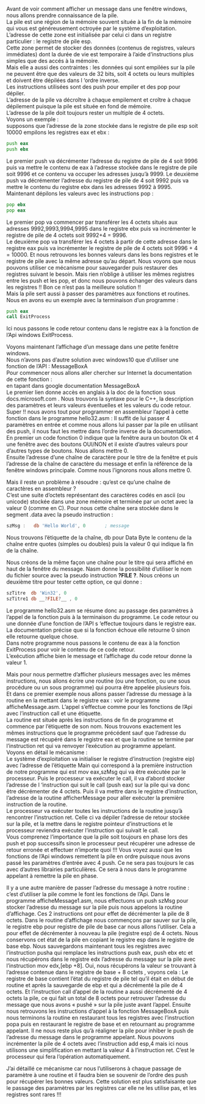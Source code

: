 Avant de voir comment afficher un message dans une fenêtre windows, nous allons prendre connaissance de la pile. <br>
La pile est une région de la mémoire souvent située à la fin de la mémoire qui vous est généreusement octroyée par le système d’exploitation. L’adresse de cette zone est initialisée par celui ci dans un registre particulier : le registre de pile esp. <br> 
Cette zone permet de stocker des données (contenus de registres, valeurs immédiates) dont la durée de vie est temporaire à l’aide d’instructions plus simples que des accés à la mémoire. <br>
Mais elle a aussi des contraintes : les données qui sont empilées sur la pile ne peuvent être que des valeurs de 32 bits, soit 4 octets ou leurs multiples et doivent être dépilées dans l ‘ordre inverse.<br>
 Les instructions utilisées sont des push pour empiler et des pop pour dépiler.<br>
L’adresse de la pile va décroître à chaque empilement et croître à chaque dépilement puisque la pile est située en fond de mémoire.<br>
L’adresse de la pile doit toujours rester un multiple de 4 octets. <br> 
Voyons un exemple :  <br> 
supposons que l’adresse de la zone stockée dans le registre de pile esp soit 10000
empilons les registres eax et ebx : 

```asm
push eax
push ebx
```

Le premier push va décrémenter l’adresse du registre de pile de 4 soit 9996 puis va mettre le contenu de eax à l’adresse stockée dans le registre de pile soit 9996  et ce contenu va occuper les adresses jusqu’à  9999.
Le deuxième push va décrémenter l’adresse du registre de pile de 4 soit 9992 puis va mettre le contenu du registre ebx  dans les adresses 9992 à 9995.
Maintenant dépilons les valeurs avec les instructions pop :

```asm
pop ebx
pop eax
```

Le premier pop va commencer par transférer les 4 octets situés aux adresses 9992,9993,9994,9995 dans le registre ebx  puis va incrémenter le registre de pile de 4 octets soit 9992+4 = 9996.<br>
Le deuxième pop va transférer les 4 octets à partir de cette adresse dans le registre eax puis va incrémenter le registre de pile de 4 octets soit 9996 + 4 = 10000.
Et nous retrouvons les bonnes valeurs dans les bons registres et le registre de pile avec la même adresse qu’au départ. Nous voyons que nous pouvons utiliser ce mécanisme pour sauvegarder puis restaurer des registres suivant le besoin. Mais rien n’oblige à utiliser les mêmes registres entre les push et les pop, et donc nous pouvons échanger des valeurs dans les registres !! Bon ce n’est pas la meilleure solution !!<br>
Mais la pile sert aussi à passer des paramètres aux fonctions et routines. Nous en avons eu un exemple avec la terminaison d’un programme :<br>

```asm
push eax
call ExitProcess
```

Ici nous passons le code retour contenu dans le registre eax à la fonction de l’Api windows ExitProcess.

Voyons maintenant l’affichage d’un message dans une petite fenêtre windows. <br>
Nous n’avons pas d’autre solution avec windows10 que d’utiliser une fonction de l’API : MessageBoxA <br>
Pour commencer nous allons aller chercher sur Internet la documentation de cette fonction :<br>
en tapant dans google documentation MessageBoxA <br>
Le premier lien donne accès en anglais à la doc de la fonction sous docs.microsoft.com .
Nous trouvons la syntaxe pour le C++, la description des paramètres et leurs valeurs éventuelles
et les valeurs du code retour. <br>
Super !! nous avons tout pour programmer en assembleur l’appel à cette fonction dans le programme hello32.asm : Il suffit de lui passer 4 paramètres en entrée et comme nous allons lui passer par la pile en utilisant des push, il nous faut les mettre dans l’ordre inverse de la documentation. <br>
En premier un code fonction  0 indique que la fenêtre aura un bouton Ok et 4 une fenêtre avec des boutons OUI/NON et il existe d’autres valeurs pour d’autres types de boutons. Nous allons mettre 0.<br>
Ensuite l’adresse d’une chaîne de caractère pour le titre de la fenêtre et puis l’adresse de la chaîne de caractère du message et enfin la référence de la fenêtre windows principale. Comme nous l’ignorons nous allons mettre 0.<br>

Mais il reste un problème à résoudre : qu’est ce qu’une chaîne de caractères en assembleur ? <br>
C’est une suite d’octets représentant des caractères codés en ascii (ou unicode) stockée dans une zone mémoire et terminée par un octet avec la valeur 0 (comme en C). Pour nous cette chaîne sera stockée dans le segment .data avec la pseudo instruction :

```asm
szMsg :   db 'Hello World', 0       ; message
```

Nous trouvons l’étiquette de la chaîne, db pour Data Byte le contenu de la chaîne entre quotes (simples ou doubles) puis la valeur 0 qui indique la fin de la chaîne.

Nous créons de la même façon une chaîne pour le titre qui sera affiché en haut de la fenêtre du message. Nasm donne la possibilité d’utiliser le nom du fichier source avec la pseudo instruction  __?FILE ?__. Nous créons un deuxième titre pour tester cette option, ce qui donne : <br>

```asm
szTitre  db 'Win32', 0
szTitre1 db __?FILE?__ , 0
```

Le programme hello32.asm se résume donc au passage des paramètres à l’appel de la fonction puis à la terminaison du programme. Le code retour ou une donnée d’une fonction de l’API s ‘effectue toujours dans le registre eax. La documentation précise que si la fonction échoue elle retourne 0 sinon elle retourne quelque chose. <br>
Dans notre programme nous passons le contenu de eax à la fonction ExitProcess pour voir le contenu de ce code retour. <br>
L’exécution affiche bien le message et l’affichage du code retour donne la valeur 1. <br>

Mais pour nous permettre d’afficher  plusieurs messages avec les mêmes instructions, nous allons écrire une routine (ou une fonction, ou une sous procédure ou un sous programme) qui pourra être appelée plusieurs fois.<br>
Et dans ce premier exemple nous allons passer l’adresse du message à la routine en la mettant dans le registre eax : voir le programme afficheMessage.asm.
L’appel s’effectue comme pour les fonctions de l’Api avec l’instruction call et une étiquette. <br>
La routine est située après les instructions de fin de programme et commence par l’étiquette de son nom. Nous trouvons exactement les mêmes instructions que le programme précédent sauf que l’adresse du  message est récupéré dans le registre eax et que la routine se termine par l’instruction ret qui va renvoyer l’exécution au programme appelant.<br>
Voyons en détail le mécanisme :<br>
Le système d’exploitation va initialiser le registre d’instruction (registre eip) avec l’adresse de l’étiquette Main qui correspond à la première instruction de notre programme qui est  mov eax,szMsg qui va être exécutée par le processeur.  Puis le processeur va exécuter le call, il va d’abord stocker l’adresse de l ‘instruction qui suit le call (push eax) sur la pile qui va donc être décrémenter de 4 octets. Puis il va mettre dans le registre d’instruction, l’adresse de la routine afficherMessage pour aller exécuter la première instruction de la routine.<br>
Le processeur va exécuter toutes les instructions de la routine jusqu’à rencontrer l’instruction ret. Celle ci va dépiler l’adresse de retour stockée sur la pile, et la mettre dans le registre pointeur d’instructions et le processeur reviendra exécuter l’instruction qui suivait le call. <br>
Vous comprenez l’importance que la pile soit toujours en phase lors des push et pop successifs sinon le processeur peut récupérer une adresse de retour erronée et effectuer n’importe quoi !!!
Vous voyez aussi que les fonctions de l’Api windows remettent la pile en ordre puisque nous avons passé les paramètres d’entrée avec 4 push. Ce ne sera pas toujours le cas avec d’autres librairies particulières. Ce sera à nous dans le programme appelant à remettre la pile en phase.

Il y a une autre manière de passer l’adresse du message à notre routine : c’est d’utiliser la pile comme le font les fonctions de l’Api.
Dans le programme afficheMessage1.asm, nous effectuons un push szMsg pour stocker l’adresse du message sur la pile puis nous appelons la routine d’affichage. Ces 2 instructions ont pour effet de décrémenter la pile de 8 octets.
Dans le routine d’affichage nous commençons par sauver sur la pile, le registre ebp pour registre de pile de base car nous allons l’utiliser. Cela a pour effet de décrémenter à nouveau la pile (registre esp) de 4 octets. Nous conservons cet état de la pile en copiant le registre esp dans le registre de base ebp.
Nous sauvegardons maintenant tous les registres avec l’instruction pusha qui remplace les instructions push eax, push ebx etc et nous récupérons dans le registre edx l’adresse du message sur la pile avec l’instruction mov edx,[ebp +8].
Oui, nous récupérons la valeur se trouvant à l’adresse contenue dans le registre de base + 8 octets , voyons cela :
Le registre de base contient l’état du registre de pile tel qu’il était en début de routine et après la sauvegarde de ebp et qui a décrémenté la pile de 4 octets. Et l’instruction call d’appel de la routine a aussi décrémenté de 4 octets la pile, ce qui fait un total de 8 octets pour retrouver l’adresse du message que nous avons « pushé » sur la pile juste avant l’appel.
Ensuite nous retrouvons les instructions d’appel à la fonction MessageBoxA puis nous terminons la routine en restaurant tous les registres avec l’instruction popa puis en restaurant le registre de base et en retournant au programme appelant.
Il ne nous reste plus qu’à réaligner la pile pour inhiber le push de l’adresse du message dans le programme appelant. Nous pouvons incrémenter la pile de 4 octets avec l’instruction add esp,4 mais ici nous utilisons une simplification en mettant la valeur 4 à l’instruction ret. C’est le processeur qui fera l’opération automatiquement.

J’ai détaillé ce mécanisme car nous l’utiliserons à chaque passage de paramètre à une routine et il faudra bien se souvenir de l’ordre des push pour récupérer les bonnes valeurs.
Cette solution est plus satisfaisante que le passage des paramètres par les registres car elle ne les utilise pas, et les registres sont rares !!!
